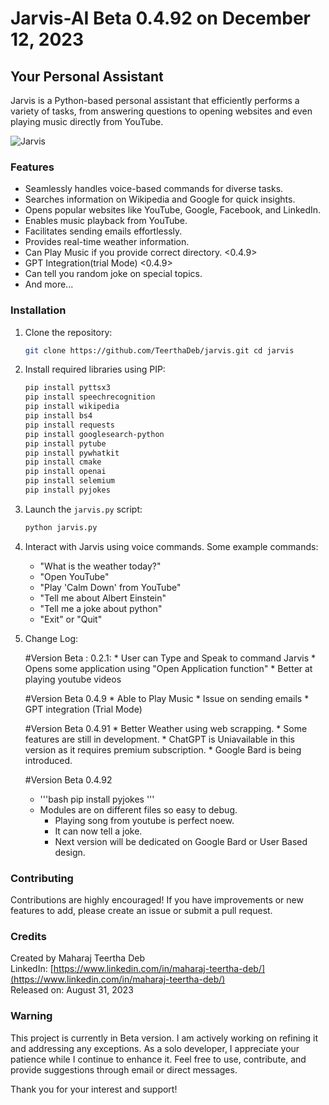 # Jarvis-AI Beta 0.4.92 on December 12, 2023

## Your Personal Assistant

Jarvis is a Python-based personal assistant that efficiently performs a variety of tasks, from answering questions to opening websites and even playing music directly from YouTube.

![Jarvis](https://static.wikia.nocookie.net/robotsupremacy/images/b/b0/JuARaVeInSy.png/revision/latest?cb=20150505043606)

### Features

- Seamlessly handles voice-based commands for diverse tasks.
- Searches information on Wikipedia and Google for quick insights.
- Opens popular websites like YouTube, Google, Facebook, and LinkedIn.
- Enables music playback from YouTube.
- Facilitates sending emails effortlessly.
- Provides real-time weather information.
- Can Play Music if you provide correct directory. <0.4.9>
- GPT Integration(trial Mode) <0.4.9>
- Can tell you random joke on special topics.
- And more...

### Installation

1. Clone the repository:

   ```bash
   git clone https://github.com/TeerthaDeb/jarvis.git cd jarvis
   ```

2. Install required libraries using PIP:

   ```bash
   pip install pyttsx3
   pip install speechrecognition
   pip install wikipedia
   pip install bs4
   pip install requests
   pip install googlesearch-python
   pip install pytube
   pip install pywhatkit
   pip install cmake
   pip install openai
   pip install selemium
   pip install pyjokes
   ```

3. Launch the `jarvis.py` script:

   ```bash
   python jarvis.py
   ```

4. Interact with Jarvis using voice commands. Some example commands:

   - "What is the weather today?"
   - "Open YouTube"
   - "Play 'Calm Down' from YouTube"
   - "Tell me about Albert Einstein"
   - "Tell me a joke about python"
   - "Exit" or "Quit"

5. Change Log:

	#Version Beta : 0.2.1:
		* User can Type and Speak to command Jarvis
		* Opens some application using "Open Application function"
		* Better at playing youtube videos
		
	#Version Beta 0.4.9
		* Able to Play Music
		* Issue on sending emails
		* GPT integration (Trial Mode)

  	#Version Beta 0.4.91
		* Better Weather using web scrapping.
		* Some features are still in development.
		* ChatGPT is Uniavailable in this version as it requires premium subscription.
		* Google Bard is being introduced.

   #Version Beta 0.4.92
      * '''bash
      pip install pyjokes
      '''
      * Modules are on different files so easy to debug.
		* Playing song from youtube is perfect noew.
		* It can now tell a joke.
		* Next version will be dedicated on Google Bard or User Based design.

### Contributing

Contributions are highly encouraged! If you have improvements or new features to add, please create an issue or submit a pull request.

### Credits

Created by Maharaj Teertha Deb  
LinkedIn: [https://www.linkedin.com/in/maharaj-teertha-deb/](https://www.linkedin.com/in/maharaj-teertha-deb/)  
Released on: August 31, 2023

### Warning

This project is currently in Beta version. I am actively working on refining it and addressing any exceptions. As a solo developer, I appreciate your patience while I continue to enhance it. Feel free to use, contribute, and provide suggestions through email or direct messages.

Thank you for your interest and support!
